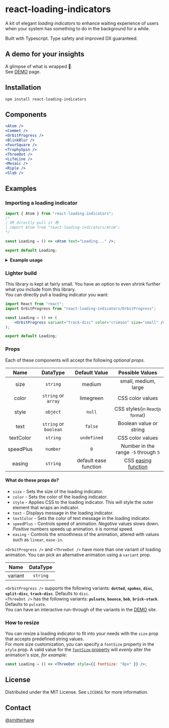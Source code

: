 # react-loading-indicators

A kit of elegant _loading indicators_ to enhance waiting experience of users when your system has something to do in the background for a while.

Built with Typescript. Type safety and improved DX guaranteed.

## A demo for your insights

A glimpse of what is wrapped 🎁.<br />
See [DEMO](https://react-loading-indicators.netlify.app/) page.

## Installation

```
npm install react-loading-indicators
```

## Components

```jsx
<Atom />
<Commet />
<OrbitProgress />
<BlinkBlur />
<FourSquare />
<TrophySpin />
<ThreeDot />
<LifeLine />
<Mosaic />
<Riple />
<Slab />

```

## Examples

### Importing a loading indicator

```jsx
import { Atom } from "react-loading-indicators";
/* 
| OR directly pull it 😎
| import Atom from "react-loading-indicators/Atom";
*/

const Loading = () => <Atom text="Loading..." />;

export default Loading;
```

<details>
  <summary><strong>Example usage</strong></summary>

```jsx
<Suspense fallback={<Loading />}>
	<Albums artistId={artist.id} />
</Suspense>
```

<strong><small>Side note:</small></strong> You can use <a href="https://dev.to/smitterhane/swap-out-useeffect-with-suspense-for-data-fetching-in-react-2leb#2-data-fetching-usecase">suspense for data fetching</a> other than lazy loading.

</details>

### Lighter build

This library is kept at fairly small. You have an option to even shrink further what you include from this library.<br />
You can directly pull a loading indicator you want:

```jsx
import React from "react";
import OrbitProgress from "react-loading-indicators/OrbitProgress";

const Loading = () => (
	<OrbitProgress variant="track-disc" color="crimson" size="small" />
);

export default Loading;
```

### Props

Each of these components will accept the following _optional props_.

|   Name    |       DataType        |     Default Value     |                                               Possible Values                                               |
| :-------: | :-------------------: | :-------------------: | :---------------------------------------------------------------------------------------------------------: |
|   size    |       `string`        |        medium         |                                            small, medium, large                                             |
|   color   |  `string` or `array`  |       limegreen       |                                              CSS color values                                               |
|   style   |       `object`        |        `null`         |                                CSS styles(<small>in Reactjs format</small>)                                 |
|   text    | `string` or `boolean` |        `false`        |                                           Boolean value or string                                           |
| textColor |       `string`        |      `undefined`      |                                              CSS color values                                               |
| speedPlus |       `number`        |          `0`          |                                    Number in the range `-5` through `5`                                     |
|  easing   |       `string`        | default ease function | CSS [easing function](https://developer.mozilla.org/en-US/docs/Web/CSS/easing-function, "Animation easing") |

#### What do these props do?

- `size` - Sets the size of the loading indicator.
- `color` - Sets the color of the loading indicator.
- `style` - Applies CSS to the loading indicator. This will style the outer element that wraps an indicator.
- `text` - Displays message in the loading indicator.
- `textColor` - Sets the color of text message in the loading indicator.
- `speedPlus` - Controls speed of animation. _Negative_ values slows down. _Positive_ numbers speeds up animation. `0` is normal speed.
- `easing` - Controls the smoothness of the animation, altered with values such as `linear`, `ease-in`.

`<OrbitProgress />` and `<ThreeDot />` have more than one variant of loading animation. You can pick an alternative animation using a `variant` prop.

|  Name   | DataType |
| :-----: | :------: |
| variant | `string` |

`<OrbitProgress />` supports the following variants: **`dotted`**, **`spokes`**, **`disc`**, **`split-disc`**, **`track-disc`**. Defaults to `disc`.<br />
`<ThreeDot />` has the following variants: **`pulsate`**, **`bounce`**, **`bob`**, **`brick-stack`**. Defaults to `pulsate`.<br />
You can have an interactive run-through of the variants in the [DEMO](https://react-loading-indicators.netlify.app/) site.

### How to resize

You can resize a loading indicator to fit into your needs with the `size` prop that accepts predefined string values.<br>
For more size customization, you can specify a `fontSize` property in the `style` prop. A valid value for the [`fontSize` property](https://developer.mozilla.org/en-US/docs/Web/CSS/font-size#values) will _evenly_ alter the animation's size, <i>for example</i>:

```jsx
const Loading = () => <ThreeDot style={{ fontSize: "8px" }} />;
```

## License

Distributed under the MIT License. See `LICENSE` for more information.

## Contact

[@smitterhane](https://twitter.com/smitterhane)
